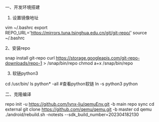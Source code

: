 一、开发环境搭建

1. 设置镜像地址

vim ~/.bashrc
export REPO_URL='https://mirrors.tuna.tsinghua.edu.cn/git/git-repo/'
source ~/.bashrc

2、安装repo

snap install git-repo
curl https://storage.googleapis.com/git-repo-downloads/repo-1 > /snap/bin/repo
chmod a+x /snap/bin/repo

3.  软链python3

cd /usr/bin/
ls python* -all #查看python软链
ln -s python3 python

二、克隆编译

repo init -u https://github.com/lynx-liu/qemuEnv.git -b main
repo sync
cd external
git clone https://github.com/qemu/qemu.git -b master
cd qemu
./android/rebuild.sh -notests --sdk_build_number=202304182130
